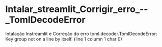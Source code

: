# Intalar_streamlit_Corrigir_erro_--_TomlDecodeError
 Intalação Instreamlit e Correção do erro  toml.decoder.TomlDecodeError: Key group not on a line by itself. (line 1 column 1 char 0)
